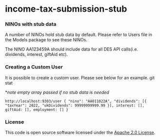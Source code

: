 # income-tax-submission-stub

### NINOs with stub data

A number of NINOs hold stub data by default. Please refer to Users file in the Models package to see these NINOs.

The NINO AA123459A should include data for all DES API calls(i.e. dividends, interest, giftAid etc).

### Creating a Custom User

It is possible to create a custom user. Please see below for an example. git stat

**note empty array passed if no stub data is needed*


`http://localhost:9303/user
{
"nino": "AA011022A",
"dividends": [{
"taxYear": 2022,
"ukDividends": 99999999999.99
}],
interest: [],
giftAid: [],
employment: []
}`

### License

This code is open source software licensed under
the [Apache 2.0 License]("http://www.apache.org/licenses/LICENSE-2.0.html").
